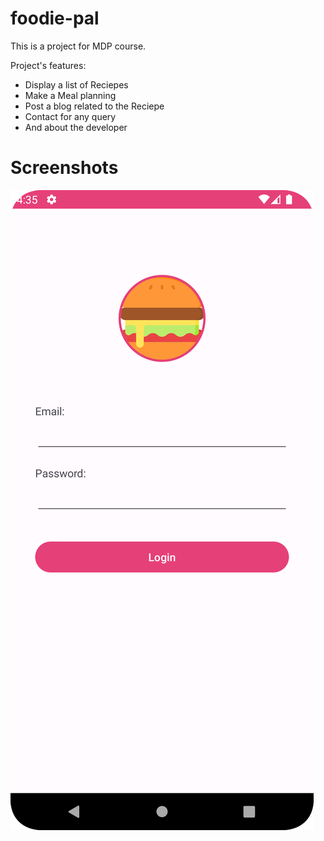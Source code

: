 # foodie-pal

This is a project for MDP course.

Project's features:
- Display a list of Reciepes
- Make a Meal planning
- Post a blog related to the Reciepe
- Contact for any query
- And about the developer

# Screenshots

![Login](https://github.com/taingy-srun/foodie-pal/blob/main/app/screenshots/login.png)
